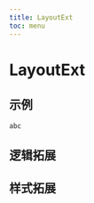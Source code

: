```yaml
---
title: LayoutExt
toc: menu
---
```


# LayoutExt

## 示例
<code src="../../packages/antd-ext/examples/LayoutExt" iframe="500">abc</code>

## 逻辑拓展

## 样式拓展

